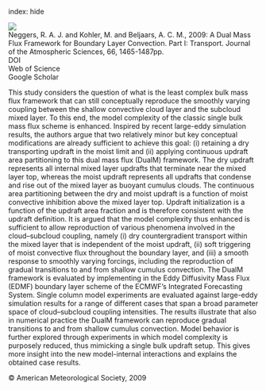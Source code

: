 index: hide

<div class="Citation">
    <div class="Citation-thumb CitationThumb-linked"  data-href="https://doi.org/10.1175/2008jas2635.1">
      <img src="https://static.claimspace.cloud/climate-study-static/refs/thumbs/9/Neggers_et_al_2009-thumb.png" />
    </div>

  <div class="Citation-body">
    <div class="Citation-text">Neggers, R. A. J. and Kohler, M. and Beljaars, A. C. M., 2009: A Dual Mass Flux Framework for Boundary Layer Convection. Part I: Transport. <span class="Article-journal">Journal of the Atmospheric Sciences, </span><span class="Article-volume">66, </span>1465-1487pp.</div>
    <div class="Citation-links">
      <div class="CitationLink" data-href="https://doi.org/10.1175/2008jas2635.1">
        <div class="CitationLink-icon CitationLink-Doi"></div>
        <div class="CitationLink-text">DOI</div>
      </div>
      <div class="CitationLink" data-href="http://cel.webofknowledge.com/InboundService.do?customersID=atyponcel&smartRedirect=yes&mode=FullRecord&IsProductCode=Yes&product=CEL&Init=Yes&Func=Frame&action=retrieve&SrcApp=literatum&SrcAuth=atyponcel&SID=7CNc3cIRaBKjGbSujFM&UT=WOS:000267263300001">
        <div class="CitationLink-icon CitationLink-Isi"></div>
        <div class="CitationLink-text">Web of Science</div>
      </div>
      <div class="CitationLink" data-href="https://scholar.google.com/scholar?q=10.1175/2008jas2635.1">
        <div class="CitationLink-icon CitationLink-Scholar"></div>
        <div class="CitationLink-text">Google Scholar</div>
      </div>
    </div>
  </div>
</div>

This study considers the question of what is the least complex bulk mass flux framework that can still conceptually reproduce the smoothly varying coupling between the shallow convective cloud layer and the subcloud mixed layer. To this end, the model complexity of the classic single bulk mass flux scheme is enhanced. Inspired by recent large-eddy simulation results, the authors argue that two relatively minor but key conceptual modifications are already sufficient to achieve this goal: (i) retaining a dry transporting updraft in the moist limit and (ii) applying continuous updraft area partitioning to this dual mass flux (DualM) framework. The dry updraft represents all internal mixed layer updrafts that terminate near the mixed layer top, whereas the moist updraft represents all updrafts that condense and rise out of the mixed layer as buoyant cumulus clouds. The continuous area partitioning between the dry and moist updraft is a function of moist convective inhibition above the mixed layer top. Updraft initialization is a function of the updraft area fraction and is therefore consistent with the updraft definition. It is argued that the model complexity thus enhanced is sufficient to allow reproduction of various phenomena involved in the cloud–subcloud coupling, namely (i) dry countergradient transport within the mixed layer that is independent of the moist updraft, (ii) soft triggering of moist convective flux throughout the boundary layer, and (iii) a smooth response to smoothly varying forcings, including the reproduction of gradual transitions to and from shallow cumulus convection. The DualM framework is evaluated by implementing in the Eddy Diffusivity Mass Flux (EDMF) boundary layer scheme of the ECMWF’s Integrated Forecasting System. Single column model experiments are evaluated against large-eddy simulation results for a range of different cases that span a broad parameter space of cloud–subcloud coupling intensities. The results illustrate that also in numerical practice the DualM framework can reproduce gradual transitions to and from shallow cumulus convection. Model behavior is further explored through experiments in which model complexity is purposely reduced, thus mimicking a single bulk updraft setup. This gives more insight into the new model-internal interactions and explains the obtained case results.

<div class="Citation-copy">
&copy; American Meteorological Society, 2009
</div>